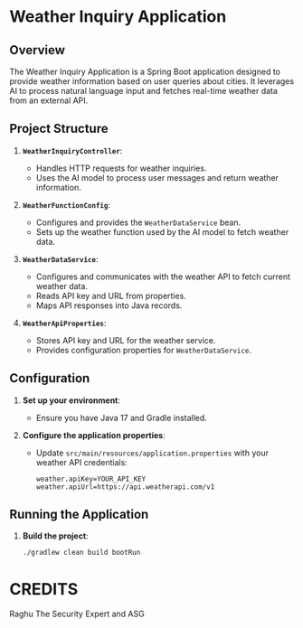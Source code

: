 # Weather Inquiry Application

## Overview

The Weather Inquiry Application is a Spring Boot application designed to provide weather information based on user queries about cities. It leverages AI to process natural language input and fetches real-time weather data from an external API.

## Project Structure

1. **`WeatherInquiryController`**:
   - Handles HTTP requests for weather inquiries.
   - Uses the AI model to process user messages and return weather information.

2. **`WeatherFunctionConfig`**:
   - Configures and provides the `WeatherDataService` bean.
   - Sets up the weather function used by the AI model to fetch weather data.

3. **`WeatherDataService`**:
   - Configures and communicates with the weather API to fetch current weather data.
   - Reads API key and URL from properties.
   - Maps API responses into Java records.

4. **`WeatherApiProperties`**:
   - Stores API key and URL for the weather service.
   - Provides configuration properties for `WeatherDataService`.

## Configuration

1. **Set up your environment**:
   - Ensure you have Java 17 and Gradle installed.

2. **Configure the application properties**:
   - Update `src/main/resources/application.properties` with your weather API credentials:
     ```properties
     weather.apiKey=YOUR_API_KEY
     weather.apiUrl=https://api.weatherapi.com/v1
     ```

## Running the Application

1. **Build the project**:
   ```sh
   ./gradlew clean build bootRun


# CREDITS
Raghu The Security Expert and ASG
